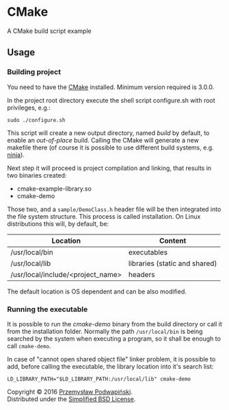 # CMake
A CMake build script example

## Usage
### Building project
You need to have the [CMake][10] installed. Minimum version required is 3.0.0.

In the project root directory execute the shell script configure.sh with root privileges, e.g.:
```
sudo ./configure.sh
```

This script will create a new output directory, named *build* by default, to enable an _out-of-place_ build. Calling the CMake will generate a new makefile there (of course it is possible to use different build systems, e.g. [ninja][11]).

Next step it will proceed is project compilation and linking, that results in two binaries created:
- cmake-example-library.so
- cmake-demo

Those two, and a ```sample/DemoClass.h``` header file will be then integrated into the file system structure. This process is called installation.
On Linux distributions this will, by default, be:

|Location|Content|
|---|---|
|/usr/local/bin|executables|
|/usr/local/lib|libraries (static and shared)|
|/usr/local/include/<project_name>|headers|

The default location is OS dependent and can be also modified.

### Running the executable
It is possible to run the *cmake-demo* binary from the build directory or call it from the installation folder.
Normally the path ```/usr/local/bin``` is being searched by the system when executing a program, so it shall be enough to call ```cmake-demo```.

In case of "cannot open shared object file" linker problem, it is possible to add, before calling the executable, the library location into it's search list:
```
LD_LIBRARY_PATH="$LD_LIBRARY_PATH:/usr/local/lib" cmake-demo
```

Copyright &copy; 2016 [Przemysław Podwapiński][98].<br>
Distributed under the [Simplified BSD License][99].

[10]:https://cmake.org/
[11]:https://ninja-build.org/
[98]:mailto:p.podwapinski@gmail.com
[99]:https://www.freebsd.org/copyright/freebsd-license.html
